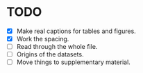 TODO
====

- [x] Make real captions for tables and figures.
- [x] Work the spacing.
- [ ] Read through the whole file.
- [ ] Origins of the datasets.
- [ ] Move things to supplementary material.
